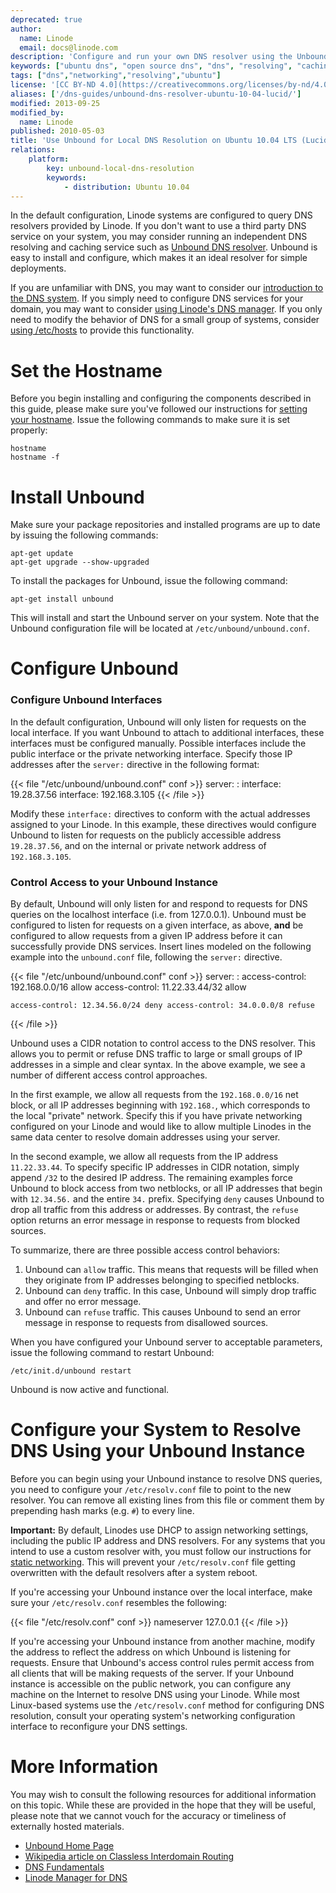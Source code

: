 ```yaml
---
deprecated: true
author:
  name: Linode
  email: docs@linode.com
description: 'Configure and run your own DNS resolver using the Unbound Server on Ubuntu 10.04 LTS (Lucid).'
keywords: ["ubuntu dns", "open source dns", "dns", "resolving", "caching", "unbound"]
tags: ["dns","networking","resolving","ubuntu"]
license: '[CC BY-ND 4.0](https://creativecommons.org/licenses/by-nd/4.0)'
aliases: ['/dns-guides/unbound-dns-resolver-ubuntu-10-04-lucid/']
modified: 2013-09-25
modified_by:
  name: Linode
published: 2010-05-03
title: 'Use Unbound for Local DNS Resolution on Ubuntu 10.04 LTS (Lucid)'
relations:
    platform:
        key: unbound-local-dns-resolution
        keywords:
            - distribution: Ubuntu 10.04
---
```


In the default configuration, Linode systems are configured to query DNS resolvers provided by Linode. If you don't want to use a third party DNS service on your system, you may consider running an independent DNS resolving and caching service such as [Unbound DNS resolver](http://unbound.net). Unbound is easy to install and configure, which makes it an ideal resolver for simple deployments.

If you are unfamiliar with DNS, you may want to consider our [introduction to the DNS system](/docs/dns-guides/introduction-to-dns). If you simply need to configure DNS services for your domain, you may want to consider [using Linode's DNS manager](/docs/dns-guides/configuring-dns-with-the-linode-manager). If you only need to modify the behavior of DNS for a small group of systems, consider [using /etc/hosts](/docs/using-linux/administration-basics#configure-the-etchosts-file) to provide this functionality.

# Set the Hostname

Before you begin installing and configuring the components described in this guide, please make sure you've followed our instructions for [setting your hostname](/docs/getting-started#setting-the-hostname). Issue the following commands to make sure it is set properly:

    hostname
    hostname -f

# Install Unbound

Make sure your package repositories and installed programs are up to date by issuing the following commands:

    apt-get update
    apt-get upgrade --show-upgraded

To install the packages for Unbound, issue the following command:

    apt-get install unbound

This will install and start the Unbound server on your system. Note that the Unbound configuration file will be located at `/etc/unbound/unbound.conf`.

# Configure Unbound

### Configure Unbound Interfaces

In the default configuration, Unbound will only listen for requests on the local interface. If you want Unbound to attach to additional interfaces, these interfaces must be configured manually. Possible interfaces include the public interface or the private networking interface. Specify those IP addresses after the `server:` directive in the following format:

{{< file "/etc/unbound/unbound.conf" conf >}}
server:
:   interface: 19.28.37.56 interface: 192.168.3.105
{{< /file >}}

Modify these `interface:` directives to conform with the actual addresses assigned to your Linode. In this example, these directives would configure Unbound to listen for requests on the publicly accessible address `19.28.37.56`, and on the internal or private network address of `192.168.3.105`.

### Control Access to your Unbound Instance

By default, Unbound will only listen for and respond to requests for DNS queries on the localhost interface (i.e. from 127.0.0.1). Unbound must be configured to listen for requests on a given interface, as above, **and** be configured to allow requests from a given IP address before it can successfully provide DNS services. Insert lines modeled on the following example into the `unbound.conf` file, following the `server:` directive.

{{< file "/etc/unbound/unbound.conf" conf >}}
server:
:   access-control: 192.168.0.0/16 allow access-control: 11.22.33.44/32 allow

    access-control: 12.34.56.0/24 deny access-control: 34.0.0.0/8 refuse
{{< /file >}}

Unbound uses a CIDR notation to control access to the DNS resolver. This allows you to permit or refuse DNS traffic to large or small groups of IP addresses in a simple and clear syntax. In the above example, we see a number of different access control approaches.

In the first example, we allow all requests from the `192.168.0.0/16` net block, or all IP addresses beginning with `192.168.`, which corresponds to the local "private" network. Specify this if you have private networking configured on your Linode and would like to allow multiple Linodes in the same data center to resolve domain addresses using your server.

In the second example, we allow all requests from the IP address `11.22.33.44`. To specify specific IP addresses in CIDR notation, simply append `/32` to the desired IP address. The remaining examples force Unbound to block access from two netblocks, or all IP addresses that begin with `12.34.56.` and the entire `34.` prefix. Specifying `deny` causes Unbound to drop all traffic from this address or addresses. By contrast, the `refuse` option returns an error message in response to requests from blocked sources.

To summarize, there are three possible access control behaviors:

1.  Unbound can `allow` traffic. This means that requests will be filled when they originate from IP addresses belonging to specified netblocks.
2.  Unbound can `deny` traffic. In this case, Unbound will simply drop traffic and offer no error message.
3.  Unbound can `refuse` traffic. This causes Unbound to send an error message in response to requests from disallowed sources.

When you have configured your Unbound server to acceptable parameters, issue the following command to restart Unbound:

    /etc/init.d/unbound restart

Unbound is now active and functional.

# Configure your System to Resolve DNS Using your Unbound Instance

Before you can begin using your Unbound instance to resolve DNS queries, you need to configure your `/etc/resolv.conf` file to point to the new resolver. You can remove all existing lines from this file or comment them by prepending hash marks (e.g. `#`) to every line.

**Important:** By default, Linodes use DHCP to assign networking settings, including the public IP address and DNS resolvers. For any systems that you intend to use a custom resolver with, you must follow our instructions for [static networking](/docs/networking/configuring-static-ip-interfaces/#static-network-configuration). This will prevent your `/etc/resolv.conf` file getting overwritten with the default resolvers after a system reboot.

If you're accessing your Unbound instance over the local interface, make sure your `/etc/resolv.conf` resembles the following:

{{< file "/etc/resolv.conf" conf >}}
nameserver 127.0.0.1
{{< /file >}}

If you're accessing your Unbound instance from another machine, modify the address to reflect the address on which Unbound is listening for requests. Ensure that Unbound's access control rules permit access from all clients that will be making requests of the server. If your Unbound instance is accessible on the public network, you can configure any machine on the Internet to resolve DNS using your Linode. While most Linux-based systems use the `/etc/resolv.conf` method for configuring DNS resolution, consult your operating system's networking configuration interface to reconfigure your DNS settings.

# More Information

You may wish to consult the following resources for additional information on this topic. While these are provided in the hope that they will be useful, please note that we cannot vouch for the accuracy or timeliness of externally hosted materials.

- [Unbound Home Page](http://www.unbound.net)
- [Wikipedia article on Classless Interdomain Routing](http://en.wikipedia.org/wiki/Classless_Inter-Domain_Routing)
- [DNS Fundamentals](/docs/dns-guides/introduction-to-dns)
- [Linode Manager for DNS](/docs/dns-guides/configuring-dns-with-the-linode-manager)



